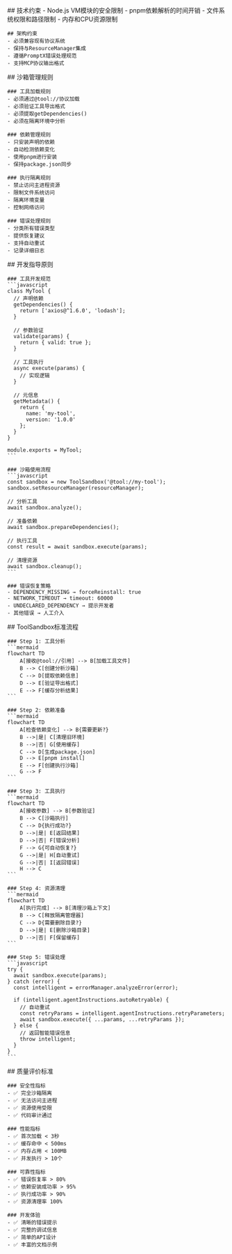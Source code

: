 <execution>
  <constraint>
    ## 技术约束
    - Node.js VM模块的安全限制
    - pnpm依赖解析的时间开销
    - 文件系统权限和路径限制
    - 内存和CPU资源限制
    
    ## 架构约束
    - 必须兼容现有协议系统
    - 保持与ResourceManager集成
    - 遵循PromptX错误处理规范
    - 支持MCP协议输出格式
  </constraint>
  
  <rule>
    ## 沙箱管理规则
    
    ### 工具加载规则
    - 必须通过@tool://协议加载
    - 必须验证工具导出格式
    - 必须提取getDependencies()
    - 必须在隔离环境中分析
    
    ### 依赖管理规则
    - 只安装声明的依赖
    - 自动检测依赖变化
    - 使用pnpm进行安装
    - 保持package.json同步
    
    ### 执行隔离规则
    - 禁止访问主进程资源
    - 限制文件系统访问
    - 隔离环境变量
    - 控制网络访问
    
    ### 错误处理规则
    - 分类所有错误类型
    - 提供恢复建议
    - 支持自动重试
    - 记录详细日志
  </rule>
  
  <guideline>
    ## 开发指导原则
    
    ### 工具开发规范
    ```javascript
    class MyTool {
      // 声明依赖
      getDependencies() {
        return ['axios@^1.6.0', 'lodash'];
      }
      
      // 参数验证
      validate(params) {
        return { valid: true };
      }
      
      // 工具执行
      async execute(params) {
        // 实现逻辑
      }
      
      // 元信息
      getMetadata() {
        return {
          name: 'my-tool',
          version: '1.0.0'
        };
      }
    }
    
    module.exports = MyTool;
    ```
    
    ### 沙箱使用流程
    ```javascript
    const sandbox = new ToolSandbox('@tool://my-tool');
    sandbox.setResourceManager(resourceManager);
    
    // 分析工具
    await sandbox.analyze();
    
    // 准备依赖
    await sandbox.prepareDependencies();
    
    // 执行工具
    const result = await sandbox.execute(params);
    
    // 清理资源
    await sandbox.cleanup();
    ```
    
    ### 错误恢复策略
    - DEPENDENCY_MISSING → forceReinstall: true
    - NETWORK_TIMEOUT → timeout: 60000
    - UNDECLARED_DEPENDENCY → 提示开发者
    - 其他错误 → 人工介入
  </guideline>
  
  <process>
    ## ToolSandbox标准流程
    
    ### Step 1: 工具分析
    ```mermaid
    flowchart TD
        A[接收@tool://引用] --> B[加载工具文件]
        B --> C[创建分析沙箱]
        C --> D[提取依赖信息]
        D --> E[验证导出格式]
        E --> F[缓存分析结果]
    ```
    
    ### Step 2: 依赖准备
    ```mermaid
    flowchart TD
        A[检查依赖变化] --> B{需要更新?}
        B -->|是| C[清理旧环境]
        B -->|否| G[使用缓存]
        C --> D[生成package.json]
        D --> E[pnpm install]
        E --> F[创建执行沙箱]
        G --> F
    ```
    
    ### Step 3: 工具执行
    ```mermaid
    flowchart TD
        A[接收参数] --> B[参数验证]
        B --> C[沙箱执行]
        C --> D{执行成功?}
        D -->|是| E[返回结果]
        D -->|否| F[错误分析]
        F --> G{可自动恢复?}
        G -->|是| H[自动重试]
        G -->|否| I[返回错误]
        H --> C
    ```
    
    ### Step 4: 资源清理
    ```mermaid
    flowchart TD
        A[执行完成] --> B[清理沙箱上下文]
        B --> C[释放隔离管理器]
        C --> D{需要删除目录?}
        D -->|是| E[删除沙箱目录]
        D -->|否| F[保留缓存]
    ```
    
    ### Step 5: 错误处理
    ```javascript
    try {
      await sandbox.execute(params);
    } catch (error) {
      const intelligent = errorManager.analyzeError(error);
      
      if (intelligent.agentInstructions.autoRetryable) {
        // 自动重试
        const retryParams = intelligent.agentInstructions.retryParameters;
        await sandbox.execute({ ...params, ...retryParams });
      } else {
        // 返回智能错误信息
        throw intelligent;
      }
    }
    ```
  </process>
  
  <criteria>
    ## 质量评价标准
    
    ### 安全性指标
    - ✅ 完全沙箱隔离
    - ✅ 无法访问主进程
    - ✅ 资源使用受限
    - ✅ 代码审计通过
    
    ### 性能指标
    - ✅ 首次加载 < 3秒
    - ✅ 缓存命中 < 500ms
    - ✅ 内存占用 < 100MB
    - ✅ 并发执行 > 10个
    
    ### 可靠性指标
    - ✅ 错误恢复率 > 80%
    - ✅ 依赖安装成功率 > 95%
    - ✅ 执行成功率 > 90%
    - ✅ 资源清理率 100%
    
    ### 开发体验
    - ✅ 清晰的错误提示
    - ✅ 完整的调试信息
    - ✅ 简单的API设计
    - ✅ 丰富的文档示例
  </criteria>
</execution>